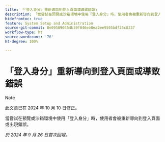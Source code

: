 ```yaml
---
title: 「『登入身分』重新導向到登入頁面或導致錯誤」
description: 「當嘗試在預覽或沙箱環境中使用『登入身分』時，使用者會被重新導向到登入頁面或出現錯誤。」
hidefromtoc: true
feature: System Setup and Administration
source-git-commit: 8e095890454b39f046eb8ea2ee9505bdf25c8237
workflow-type: ht
source-wordcount: '76'
ht-degree: 100%

---
```



# 「登入身分」重新導向到登入頁面或導致錯誤

>[!NOTE]
>
>此文章已在 2024 年 10 月 10 日修正。

當嘗試在預覽或沙箱環境中使用「登入身分」時，使用者會被重新導向到登入頁面或出現錯誤。

_於 2024 年 9 月 26 日首次回報。_

